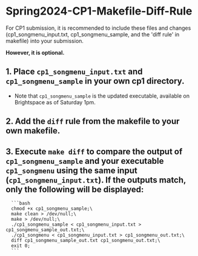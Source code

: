 # Spring2024-CP1-Makefile-Diff-Rule

For CP1 submission, it is recommended to include these files and changes (cp1_songmenu_input.txt, cp1_songmenu_sample, and the 'diff rule' in makefile) into your submission.

**However, it is optional.**

## 1. Place `cp1_songmenu_input.txt` and `cp1_songmenu_sample` in your own cp1 directory. 
- Note that `cp1_songmenu_sample` is the updated executable, available on Brightspace as of Saturday 1pm.

## 2. Add the `diff` rule from the makefile to your own makefile.

## 3. Execute `make diff` to compare the output of `cp1_songmenu_sample` and your executable `cp1_songmenu` using the same input (`cp1_songmenu_input.txt`). If the outputs match, only the following will be displayed:
      ```bash
      chmod +x cp1_songmenu_sample;\
      make clean > /dev/null;\
      make > /dev/null;\
      ./cp1_songmenu_sample < cp1_songmenu_input.txt > cp1_songmenu_sample_out.txt;\
      ./cp1_songmenu < cp1_songmenu_input.txt > cp1_songmenu_out.txt;\
      diff cp1_songmenu_sample_out.txt cp1_songmenu_out.txt;\
      exit 0;
      ```
   
